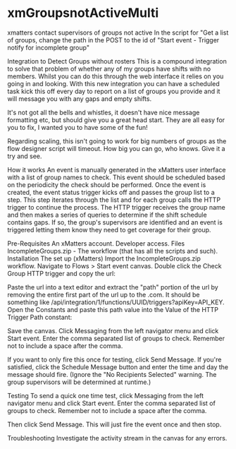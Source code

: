 # xmGroupsnotActiveMulti
xmatters contact supervisors of groups not active
In the script for "Get a list of groups, change the path in the POST to the id of "Start event - Trigger notify for incomplete group"

Integration to Detect Groups without rosters
This is a compound integration to solve that problem of whether any of my groups have shifts with no members. Whilst you can do this through the web interface it relies on you going in and looking. With this new integration you can have a scheduled task kick this off every day to report on a list of groups you provide and it will message you with any gaps and empty shifts.

It's not got all the bells and whistles, it doesn't have nice message formatting etc, but should give you a great head start. They are all easy for you to fix, I wanted you to have some of the fun!

Regarding scaling, this isn't going to work for big numbers of groups as the flow designer script will timeout. How big you can go, who knows. Give it a try and see.


How it works
An event is manually generated in the xMatters user interface with a list of group names to check. This event should be scheduled based on the periodicity the check should be performed. Once the event is created, the event status trigger kicks off and passes the group list to a step. This step iterates through the list and for each group calls the HTTP trigger to continue the process. The HTTP trigger receives the group name and then makes a series of queries to determine if the shift schedule contains gaps. If so, the group's supervisors are identified and an event is triggered letting them know they need to get coverage for their group.

Pre-Requisites
An xMatters account.
Developer access.
Files
IncompleteGroups.zip - The workflow (that has all the scripts and such).
Installation
The set up (xMatters)
Import the IncompleteGroups.zip workflow.
Navigate to Flows > Start event canvas.
Double click the Check Group HTTP trigger and copy the url:

Paste the url into a text editor and extract the "path" portion of the url by removing the entire first part of the url up to the .com. It should be something like /api/integration/1/functions/UUID/triggers?apiKey=API_KEY.
Open the Constants and paste this path value into the Value of the HTTP Trigger Path constant:

Save the canvas.
Click Messaging from the left navigator menu and click Start event. Enter the comma separated list of groups to check. Remember not to include a space after the comma.

If you want to only fire this once for testing, click Send Message. If you're satisfied, click the Schedule Message button and enter the time and day the message should fire. (Ignore the "No Recipients Selected" warning. The group supervisors will be determined at runtime.)

Testing
To send a quick one time test, click Messaging from the left navigator menu and click Start event. Enter the comma separated list of groups to check. Remember not to include a space after the comma.


Then click Send Message. This will just fire the event once and then stop.

Troubleshooting
Investigate the activity stream in the canvas for any errors.
